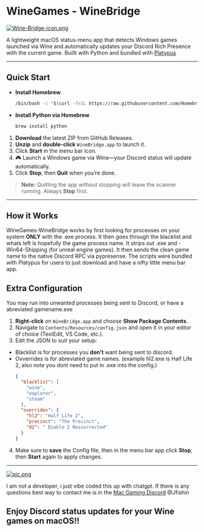
# WineGames - WineBridge 

[![Wine-Bridge-icon.png](https://i.postimg.cc/d7PLcdf7/pic.png)](https://postimg.cc/d7PLcdf7)

A lightweight macOS status-menu app that detects Windows games launched via Wine and automatically updates your Discord Rich Presence with the current game. Buillt with Python and bundled with [Platypus](https://github.com/sveinbjornt/Platypus)

---

## Quick Start

- **Install Homebrew**  
  ```bash
  /bin/bash -c "$(curl -fsSL https://raw.githubusercontent.com/Homebrew/install/HEAD/install.sh)"
  ```
- **Install Python via Homebrew**  
  ```bash
  brew install python
  ```

1. **Download** the latest ZIP from GitHub Releases.
2. **Unzip** and **double-click** `WineBridge.app` to launch it.
3. Click **Start** in the menu bar icon.
4. 🎮 Launch a Windows game via Wine—your Discord status will update automatically.
5. Click **Stop**, then **Quit** when you’re done.

> **Note:** Quitting the app without stopping will leave the scanner running. Always **Stop** first.

---

## How it Works

WineGames-WineBridge works by first looking for processes on your system **ONLY** with the .exe process. It then goes through the blacklist and whats left is hopefully the game process name. It strips out .exe and -Win64-Shipping (for unreal engine games). It then sends the clean game name to the native Discord RPC via pypresense. The scripts were bundled with Platypus for users to just download and have a nifty little menu bar app. 

## Extra Configuration

You may run into unwanted processes being sent to Discord, or have a abreviated gamename.exe

1. **Right-click** on `WineBridge.app` and choose **Show Package Contents**.
2. Navigate to `Contents/Resources/config.json` and open it in your editor of choice (TextEdit, VS Code, etc.).
3. Edit the JSON to suit your setup:
- Blacklist is for processes you **don't** want being sent to discord.
- Ovverrides is for abreviated game names. (example hl2.exe is Half Life 2, also note you dont need to put in .exe into the config.)
   ```json
   {
     "blacklist": [
       "wine",
       "explorer",
       "steam"
     ],
     "overrides": {
       "hl2": "Half Life 2",
       "precinct": "The Precinct",
	   "d2": " Diablo 2 Ressurrected"
     }
   }
   ```
4. Make sure to **save** the Config file, then in the menu bar app click **Stop**, then **Start** again to apply changes.

---


[![pic.png](https://i.postimg.cc/02qp3mP8/pic.png)](https://postimg.cc/HjBc8rrK)

I am not a developer, i just vibe coded this up with chatgpt. If there is any questions best way to contact me is in the [Mac Gaming Discord](https://discord.gg/JKxywARX) @Jfishin

Enjoy Discord status updates for your Wine games on macOS!!
---
